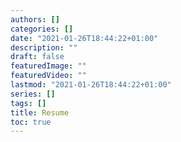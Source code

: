 ```yaml
---
authors: []
categories: []
date: "2021-01-26T18:44:22+01:00"
description: ""
draft: false
featuredImage: ""
featuredVideo: ""
lastmod: "2021-01-26T18:44:22+01:00"
series: []
tags: []
title: Resume
toc: true
---
```

